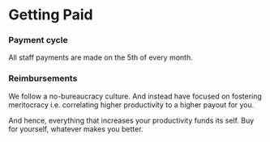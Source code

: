 # Getting Paid

### Payment cycle

All staff payments are made on the 5th of every month.  

### **Reimbursements**

We follow a no-bureaucracy culture. And instead have focused on fostering meritocracy i.e. correlating higher productivity to a higher payout for you. 

And hence, everything that increases your productivity funds its self. Buy for yourself, whatever makes you better.

